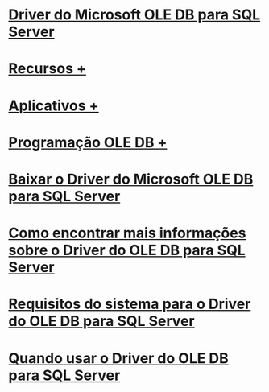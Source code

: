 # [Driver do Microsoft OLE DB para SQL Server](oledb-driver-for-sql-server.md)
# [Recursos +](../oledb/features/oledb-driver-for-sql-server-features.md)
# [Aplicativos +](../oledb/applications/building-applications-with-oledb-driver-for-sql-server.md)
# [Programação OLE DB +](../oledb/ole-db/oledb-driver-for-sql-server-programming.md)

# [Baixar o Driver do Microsoft OLE DB para SQL Server](download-oledb-driver-for-sql-server.md)
# [Como encontrar mais informações sobre o Driver do OLE DB para SQL Server](finding-more-oledb-driver-for-sql-server-information.md)
# [Requisitos do sistema para o Driver do OLE DB para SQL Server](system-requirements-for-oledb-driver-for-sql-server.md)
# [Quando usar o Driver do OLE DB para SQL Server](when-to-use-oledb-driver-for-sql-server.md)
